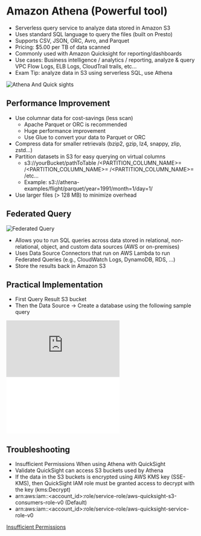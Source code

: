 # Amazon Athena (Powerful tool)

- Serverless query service to analyze data stored in Amazon S3
- Uses standard SQL language to query the files (built on Presto)
- Supports CSV, JSON, ORC, Avro, and Parquet
- Pricing: $5.00 per TB of data scanned
- Commonly used with Amazon Quicksight for reporting/dashboards
- Use cases: Business intelligence / analytics / reporting, analyze & query VPC Flow Logs, ELB Logs, CloudTrail trails, etc...
- Exam Tip: analyze data in S3 using serverless SQL, use Athena


![Athena And Quick sights](./athena_quicksights.png)

## Performance Improvement

- Use columnar data for cost-savings (less scan)
  - Apache Parquet or ORC is recommended
  - Huge performance improvement
  - Use Glue to convert your data to Parquet or ORC
- Compress data for smaller retrievals (bzip2, gzip, lz4, snappy, zlip, zstd…)
- Partition datasets in S3 for easy querying on virtual columns
  - s3://yourBucket/pathToTable
                    /<PARTITION_COLUMN_NAME>=<VALUE>
                      /<PARTITION_COLUMN_NAME>=<VALUE>
                        /<PARTITION_COLUMN_NAME>=<VALUE>
                          /etc…
  - Example: s3://athena-examples/flight/parquet/year=1991/month=1/day=1/
- Use larger files (> 128 MB) to minimize overhead


## Federated Query

![Federated Query](./athena_federated_query.png)

- Allows you to run SQL queries across data stored in relational, non-relational, object, and custom data sources (AWS or on-premises)
- Uses Data Source Connectors that run on AWS Lambda to run Federated Queries (e.g., CloudWatch Logs, DynamoDB, RDS, …)
- Store the results back in Amazon S3

## Practical Implementation

- First Query Result S3 bucket
- Then the Data Source -> Create a database using the following sample query 

![S3 Access logs Athena](https://docs.aws.amazon.com/AmazonS3/latest/userguide/using-s3-access-logs-to-identify-requests.html)
![S3 Access logs Athena](../sanple_codes/s3-advanced/athena-s3-access-logs.sql)

## Troubleshooting

- Insufficient Permissions When using Athena with QuickSight
- Validate QuickSight can access S3 buckets used by Athena
- If the data in the S3 buckets is encrypted using AWS KMS key (SSE-KMS), then QuickSight IAM role must be granted access to decrypt with the key (kms:Decrypt)
- arn:aws:iam::<account_id>:role/service-role/aws-quicksight-s3-consumers-role-v0 (Default)
- arn:aws:iam::<account_id>:role/service-role/aws-quicksight-service-role-v0

[Insufficient Permissions](./troubleshooting_permission_issue.png)

